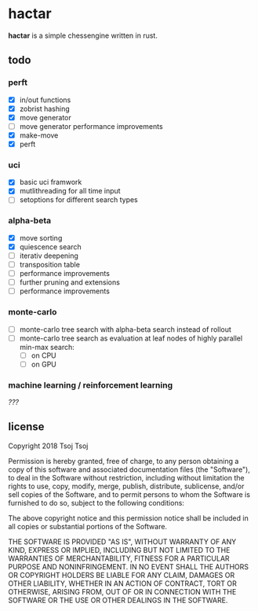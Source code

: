 # hactar
__hactar__ is a simple chessengine written in rust.

## todo
### perft
- [x] in/out functions
- [x] zobrist hashing
- [x] move generator
- [ ] move generator performance improvements
- [x] make-move
- [x] perft

### uci
- [x] basic uci framwork
- [x] mutlithreading for all time input
- [ ] setoptions for different search types

### alpha-beta
- [x] move sorting
- [x] quiescence search
- [ ] iterativ deepening
- [ ] transposition table
- [ ] performance improvements
- [ ] further pruning and extensions
- [ ] performance improvements

### monte-carlo
- [ ] monte-carlo tree search with alpha-beta search instead of rollout
- [ ] monte-carlo tree search as evaluation at leaf nodes of highly parallel min-max search:
  - [ ] on CPU
  - [ ] on GPU

### machine learning / reinforcement learning
_???_

## license
Copyright 2018 Tsoj Tsoj

Permission is hereby granted, free of charge, to any person obtaining a copy of this software and associated documentation files (the "Software"), to deal in the Software without restriction, including without limitation the rights to use, copy, modify, merge, publish, distribute, sublicense, and/or sell copies of the Software, and to permit persons to whom the Software is furnished to do so, subject to the following conditions:

The above copyright notice and this permission notice shall be included in all copies or substantial portions of the Software.

THE SOFTWARE IS PROVIDED "AS IS", WITHOUT WARRANTY OF ANY KIND, EXPRESS OR IMPLIED, INCLUDING BUT NOT LIMITED TO THE WARRANTIES OF MERCHANTABILITY, FITNESS FOR A PARTICULAR PURPOSE AND NONINFRINGEMENT. IN NO EVENT SHALL THE AUTHORS OR COPYRIGHT HOLDERS BE LIABLE FOR ANY CLAIM, DAMAGES OR OTHER LIABILITY, WHETHER IN AN ACTION OF CONTRACT, TORT OR OTHERWISE, ARISING FROM, OUT OF OR IN CONNECTION WITH THE SOFTWARE OR THE USE OR OTHER DEALINGS IN THE SOFTWARE.
